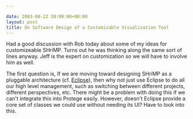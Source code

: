 ```yaml
---

date: 2003-08-22 20:09:00+00:00
layout: post
title: On Software Design of a Customizable Visualization Tool
---
```


Had a good discussion with Rob today about some of my ideas for customizeable SHriMP.  Turns out he was thinking along the same sort of lines anyway.  Jeff is the expert on customization so we will have to involve him as well.  
  
The first question is, If we are moving toward designing SHriMP as a pluggable architecture (cf. [Eclipse](http://www.eclipse.org)), then why not just use Eclipse to do all our high level management, such as switching between different projects, different perspectives, etc.  There might be a problem with doing this if we can't integrate this into Protege easily.  However, doesn't Eclipse provide a core set of classes we could use without needing its UI?  Have to look into this.
